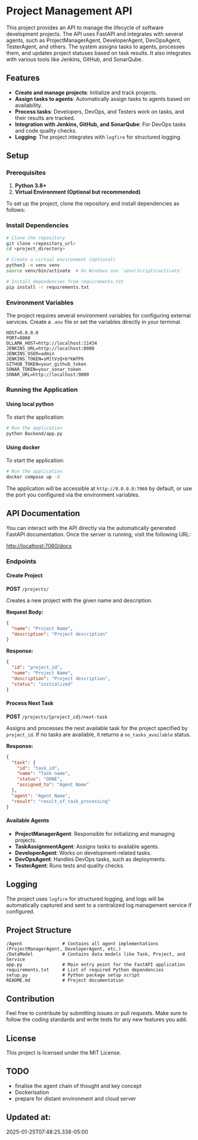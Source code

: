 # Project Management API

This project provides an API to manage the lifecycle of software development projects. The API uses FastAPI and integrates with several agents, such as ProjectManagerAgent, DeveloperAgent, DevOpsAgent, TesterAgent, and others. The system assigns tasks to agents, processes them, and updates project statuses based on task results. It also integrates with various tools like Jenkins, GitHub, and SonarQube.

## Features

- **Create and manage projects**: Initialize and track projects.
- **Assign tasks to agents**: Automatically assign tasks to agents based on availability.
- **Process tasks**: Developers, DevOps, and Testers work on tasks, and their results are tracked.
- **Integration with Jenkins, GitHub, and SonarQube**: For DevOps tasks and code quality checks.
- **Logging**: The project integrates with `logfire` for structured logging.

## Setup

### Prerequisites

1. **Python 3.8+**
2. **Virtual Environment (Optional but recommended)**

To set up the project, clone the repository and install dependencies as follows:

### Install Dependencies

```bash
# Clone the repository
git clone <repository_url>
cd <project_directory>

# Create a virtual environment (optional)
python3 -m venv venv
source venv/bin/activate  # On Windows use `venv\Scripts\activate`

# Install dependencies from requirements.txt
pip install -r requirements.txt
```

### Environment Variables

The project requires several environment variables for configuring external services. Create a `.env` file or set the variables directly in your terminal.

```env
HOST=0.0.0.0
PORT=8000
OLLAMA_HOST=http://localhost:11434
JENKINS_URL=http://localhost:8080
JENKINS_USER=admin
JENKINS_TOKEN=sM]tVzQ+b*kWfP6
GITHUB_TOKEN=your_github_token
SONAR_TOKEN=your_sonar_token
SONAR_URL=http://localhost:9000
```

### Running the Application

#### Using local python

To start the application:

```bash
# Run the application
python Backend/app.py
```

#### Using docker

To start the application:

```bash
# Run the application
docker compose up -d
```

The application will be accessible at `http://0.0.0.0:7060` by default, or use the port you configured via the environment variables.

## API Documentation

You can interact with the API directly via the automatically generated FastAPI documentation. Once the server is running, visit the following URL:

[http://localhost:7060/docs](http://localhost:7060/docs)

### Endpoints

#### Create Project

**POST** `/projects/`

Creates a new project with the given name and description.

**Request Body:**
```json
{
  "name": "Project Name",
  "description": "Project description"
}
```

**Response:**
```json
{
  "id": "project_id",
  "name": "Project Name",
  "description": "Project description",
  "status": "initialized"
}
```

#### Process Next Task

**POST** `/projects/{project_id}/next-task`

Assigns and processes the next available task for the project specified by `project_id`. If no tasks are available, it returns a `no_tasks_available` status.

**Response:**
```json
{
  "task": {
    "id": "task_id",
    "name": "Task name",
    "status": "DONE",
    "assigned_to": "Agent Name"
  },
  "agent": "Agent Name",
  "result": "result_of_task_processing"
}
```

#### Available Agents

- **ProjectManagerAgent**: Responsible for initializing and managing projects.
- **TaskAssignmentAgent**: Assigns tasks to available agents.
- **DeveloperAgent**: Works on development-related tasks.
- **DevOpsAgent**: Handles DevOps tasks, such as deployments.
- **TesterAgent**: Runs tests and quality checks.

## Logging

The project uses `logfire` for structured logging, and logs will be automatically captured and sent to a centralized log management service if configured.

## Project Structure

```
/Agent               # Contains all agent implementations (ProjectManagerAgent, DeveloperAgent, etc.)
/DataModel           # Contains data models like Task, Project, and Service
app.py               # Main entry point for the FastAPI application
requirements.txt     # List of required Python dependencies
setup.py             # Python package setup script
README.md            # Project documentation
```

## Contribution

Feel free to contribute by submitting issues or pull requests. Make sure to follow the coding standards and write tests for any new features you add.

## License

This project is licensed under the MIT License.

## TODO
- finalise the agent chain of thought and key concept
- Dockerisation
- prepare for distant environment and cloud server

## Updated at:
2025-01-25T07:48:25.338-05:00